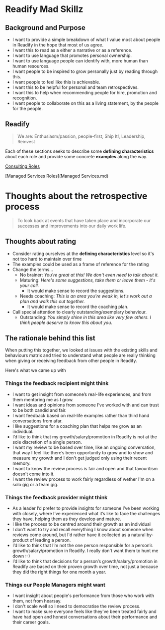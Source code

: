 # Readify Mad Skillz

## Background and Purpose
- I want to provide a simple breakdown of what I value most about people in Readify in the hope that most of us agree.
- I want this to read as a either a narrative or as a reference.
- I want to use language that promotes personal ownership.
- I want to use language people can identify with, more human than human resources.
- I want people to be inspired to grow personally just by reading through this.
- I want people to feel like this is achievable.
- I want this to be helpful for personal and team retrospectives.
- I want this to help when recommending people for hire, promotion and recognition.
- I want people to collaborate on this as a living statement, by the people for the people.

## Readify

> We are: Enthusiasm/passion, people-first, Ship It!, Leadership, Reinvest

Each of these sections seeks to describe some **defining characteristics** about each role and provide some concrete **examples** along the way.

[Consulting Roles](Consulting.md)

[Managed Services Roles](Managed Services.md)


# Thoughts about the retrospective process
> To look back at events that have taken place and incorporate our successes and improvements into our daily work life.


## Thoughts about rating
- Consider rating ourselves at the **defining characteristics** level so it's not too hard to maintain over time
- The examples could be used as a frame of reference for the rating
- Change the terms...
  - No brainer: _You're great at this! We don't even need to talk about it._
  - Maturing: _Here's some suggestions, take them or leave them - it's your call._
    - It would make sense to record the suggestions.
  - Needs coaching: _This is an area you're weak in, let's work out a plan and walk this out together._
    - It would make sense to record the coaching plan.
- Call special attention to clearly outstanding/exemplary behaviour.
  - Outstanding: _You simply shine in this area like very few others. I think people deserve to know this about you._

## The rationale behind this list

When putting this together, we looked at issues with the existing skills and behaviours matrix and tried to understand what people are really thinking when giving or receiving feedback from other people in Readify.

Here's what we came up with

### Things the feedback recipient might think
- I want to get insight from someone’s real-life experiences, and from them mentoring me as I grow.
- I want ideas and opinions from someone I’ve worked with and can trust to be both candid and fair.
- I want feedback based on real-life examples rather than third hand conversations from afar.
- I like suggestions for a coaching plan that helps me grow as an individual.
- I’d like to think that my growth/salary/promotion in Readify is not at the sole discretion of a single person.
- I want my review to be based over time, like an ongoing conversation, that way I feel like there’s been opportunity to grow and to show and measure my growth and I don't get judged only using their recent memory.
- I want to know the review process is fair and open and that favouritism doesn't come into it.
- I want the review process to work fairly regardless of wether I'm on a solo gig or a team gig.

### Things the feedback provider might think
- As a leader I’d prefer to provide insights for someone I’ve been working with closely, where I’ve experienced what it’s like to face the challenges they have, helping them as they develop and mature.
- I like the process to be centred around their growth as an individual
- I don't want to try and recall everything I know about someone when reviews come around, but I'd rather have it collected as a natural by-product of leading a person.
- I’d like to think that I’m not the one person responsible for a person’s growth/salary/promotion in Readify. I really don't want them to hunt me down :-)
- I’d like to think that decisions for a person’s growth/salary/promotion in Readify are based on their proven growth over time, not just a because they did the right things for one month a year.

### Things our People Managers might want
- I want insight about people's performance from those who work with them, not from hearsay.
- I don't scale well so I need to democratise the review process.
- I want to make sure everyone feels like they've been treated fairly and have had open and honest conversations about their performance and their career goals.
